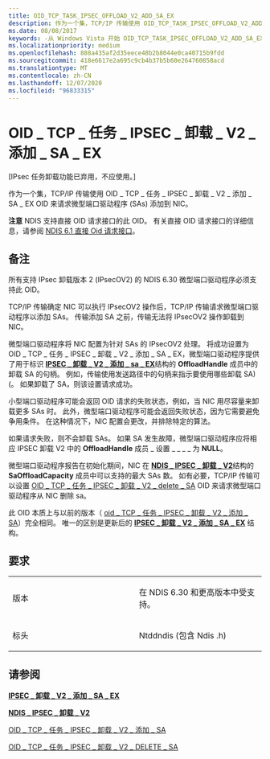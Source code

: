 ```yaml
---
title: OID_TCP_TASK_IPSEC_OFFLOAD_V2_ADD_SA_EX
description: 作为一个集，TCP/IP 传输使用 OID_TCP_TASK_IPSEC_OFFLOAD_V2_ADD_SA_EX OID 来请求微型端口驱动程序 (SAs) 向 NIC 添加指定的安全关联。
ms.date: 08/08/2017
keywords: -从 Windows Vista 开始 OID_TCP_TASK_IPSEC_OFFLOAD_V2_ADD_SA_EX 的网络驱动程序
ms.localizationpriority: medium
ms.openlocfilehash: 888a435af2d35eece48b2b8044e0ca40715b9fdd
ms.sourcegitcommit: 418e6617e2a695c9cb4b37b5b60e264760858acd
ms.translationtype: MT
ms.contentlocale: zh-CN
ms.lasthandoff: 12/07/2020
ms.locfileid: "96833315"
---
```

# <a name="oid_tcp_task_ipsec_offload_v2_add_sa_ex"></a>OID \_ TCP \_ 任务 \_ IPSEC \_ 卸载 \_ V2 \_ 添加 \_ SA \_ EX


\[IPsec 任务卸载功能已弃用，不应使用。\]

作为一个集，TCP/IP 传输使用 OID \_ TCP \_ 任务 \_ IPSEC \_ 卸载 \_ V2 \_ 添加 \_ SA \_ EX OID 来请求微型端口驱动程序 (SAs) 添加到 NIC。

**注意**  NDIS 支持直接 OID 请求接口的此 OID。 有关直接 OID 请求接口的详细信息，请参阅 [NDIS 6.1 直接 Oid 请求接口](/windows-hardware/drivers/ddi/_netvista/)。

 

<a name="remarks"></a>备注
-------

所有支持 IPsec 卸载版本 2 (IPsecOV2) 的 NDIS 6.30 微型端口驱动程序必须支持此 OID。

TCP/IP 传输确定 NIC 可以执行 IPsecOV2 操作后，TCP/IP 传输请求微型端口驱动程序以添加 SAs。 传输添加 SA 之前，传输无法将 IPsecOV2 操作卸载到 NIC。

微型端口驱动程序将 NIC 配置为针对 SAs 的 IPsecOV2 处理。 将成功设置为 OID \_ TCP \_ 任务 \_ IPSEC \_ 卸载 \_ V2 \_ 添加 \_ SA \_ EX，微型端口驱动程序提供了用于标识 [**IPSEC \_ 卸载 \_ V2 \_ 添加 \_ sa \_ EX**](/windows-hardware/drivers/ddi/ndis/ns-ndis-_ipsec_offload_v2_add_sa_ex)结构的 **OffloadHandle** 成员中的卸载 SA 的句柄。 例如，传输使用发送路径中的句柄来指示要使用哪些卸载 SA)  (。 如果卸载了 SA，则该设置请求成功。

小型端口驱动程序可能会返回 OID 请求的失败状态，例如，当 NIC 用尽容量来卸载更多 SAs 时。 此外，微型端口驱动程序可能会返回失败状态，因为它需要避免争用条件。 在这种情况下，NIC 配置会更改，并排除特定的算法。

如果请求失败，则不会卸载 SAs。 如果 SA 发生故障，微型端口驱动程序应将相应 IPSEC 卸载 V2 中的 **OffloadHandle** 成员 \_ 设置 \_ \_ \_ \_ 为 **NULL**。

微型端口驱动程序报告在初始化期间，NIC 在 [**NDIS \_ IPSEC \_ 卸载 \_ V2**](/windows-hardware/drivers/ddi/ntddndis/ns-ntddndis-_ndis_ipsec_offload_v2)结构的 **SaOffloadCapacity** 成员中可以支持的最大 SAs 数。 如有必要，TCP/IP 传输可以设置 [OID \_ TCP \_ 任务 \_ IPSEC \_ 卸载 \_ V2 \_ delete \_ SA](oid-tcp-task-ipsec-offload-v2-delete-sa.md) OID 来请求微型端口驱动程序从 NIC 删除 sa。

此 OID 本质上与以前的版本（ [oid \_ TCP \_ 任务 \_ IPSEC \_ 卸载 \_ V2 \_ 添加 \_ SA](oid-tcp-task-ipsec-offload-v2-add-sa.md)）完全相同。 唯一的区别是更新后的 [**IPSEC \_ 卸载 \_ V2 \_ 添加 \_ SA \_ EX**](/windows-hardware/drivers/ddi/ndis/ns-ndis-_ipsec_offload_v2_add_sa_ex) 结构。

<a name="requirements"></a>要求
------------

<table>
<colgroup>
<col width="50%" />
<col width="50%" />
</colgroup>
<tbody>
<tr class="odd">
<td><p>版本</p></td>
<td><p>在 NDIS 6.30 和更高版本中受支持。</p></td>
</tr>
<tr class="even">
<td><p>标头</p></td>
<td>Ntddndis (包含 Ndis .h) </td>
</tr>
</tbody>
</table>

## <a name="see-also"></a>请参阅


[**IPSEC \_ 卸载 \_ V2 \_ 添加 \_ SA \_ EX**](/windows-hardware/drivers/ddi/ndis/ns-ndis-_ipsec_offload_v2_add_sa_ex)

[**NDIS \_ IPSEC \_ 卸载 \_ V2**](/windows-hardware/drivers/ddi/ntddndis/ns-ntddndis-_ndis_ipsec_offload_v2)

[OID \_ TCP \_ 任务 \_ IPSEC \_ 卸载 \_ V2 \_ 添加 \_ SA](oid-tcp-task-ipsec-offload-v2-add-sa.md)

[OID \_ TCP \_ 任务 \_ IPSEC \_ 卸载 \_ V2 \_ DELETE \_ SA](oid-tcp-task-ipsec-offload-v2-delete-sa.md)

 

